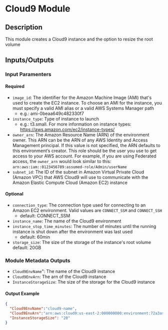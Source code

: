# Cloud9 Module

## Description

This module creates a Cloud9 instance and the option to resize the root volume

## Inputs/Outputs

### Input Paramenters

#### Required

- `image_id`: The identifier for the Amazon Machine Image (AMI) that's used to create the EC2 instance. To choose an AMI for the instance, you must specify a valid AMI alias or a valid AWS Systems Manager path
  - e.g.: ami-0beaa649c482330f7
- `instance_type`: Type of instance to launch
  - e.g.: t3.small. For more information on instance types: https://aws.amazon.com/ec2/instance-types/
- `owner_arn`: The Amazon Resource Name (ARN) of the environment owner. This ARN can be the ARN of any AWS Identity and Access Management principal.
    If this value is not specified, the ARN defaults to this environment’s creator. This role should be the user you use to get access to your AWS account. For example,
    if you are using Federated access, the `owner_arn` would look similar to this: `arn:aws:iam::0123456789:assumed-role/Admin/userName`
- `subnet_id`: The ID of the subnet in Amazon Virtual Private Cloud (Amazon VPC) that AWS Cloud9 will use to communicate with the Amazon Elastic Compute Cloud (Amazon EC2) instance

#### Optional

- `connection_type`: The connection type used for connecting to an Amazon EC2 environment. Valid values are `CONNECT_SSM` and `CONNECT_SSH`
  - default: CONNECT_SSM
- `instance_name`: The name of the Cloud9 environment
- `instance_stop_time_minutes`: The number of minutes until the running instance is shut down after the environment was last used
  - default: 60min
- `storage_size`: The size of the storage of the instance's root volume
    default: 20GB

### Module Metadata Outputs

- `Cloud9EnvName`": The name of the Cloud9 instance
- `Cloud9EnvArn`: The arn of the Cloud9 instance
- `InstanceStorageSize`: The size of the storage for the Cloud9 instance

#### Output Example

```json
{
  "Cloud9EnvName":"cloud9-name",
  "Cloud9EnvArn":"arn:aws:cloud9:us-east-2:000000000:environment:72a3asda1fad4512718114deaad572e",
  "InstanceStorageSize": "20"
}
```
